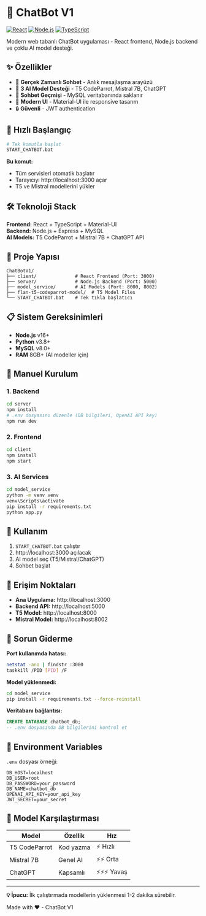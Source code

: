 # 🤖 ChatBot V1

[![React](https://img.shields.io/badge/React-19.1.0-blue.svg)](https://reactjs.org/)
[![Node.js](https://img.shields.io/badge/Node.js-Backend-green.svg)](https://nodejs.org/)
[![TypeScript](https://img.shields.io/badge/TypeScript-Strongly%20Typed-blue.svg)](https://www.typescriptlang.org/)

Modern web tabanlı ChatBot uygulaması - React frontend, Node.js backend ve çoklu AI model desteği.

## ✨ Özellikler

- 💬 **Gerçek Zamanlı Sohbet** - Anlık mesajlaşma arayüzü
- 🤖 **3 AI Model Desteği** - T5 CodeParrot, Mistral 7B, ChatGPT
- 💾 **Sohbet Geçmişi** - MySQL veritabanında saklanır
- 🎨 **Modern UI** - Material-UI ile responsive tasarım
- 🔒 **Güvenli** - JWT authentication

## 🚀 Hızlı Başlangıç

```bash
# Tek komutla başlat
START_CHATBOT.bat
```

**Bu komut:**
- Tüm servisleri otomatik başlatır
- Tarayıcıyı http://localhost:3000 açar
- T5 ve Mistral modellerini yükler

## 🛠️ Teknoloji Stack

**Frontend:** React + TypeScript + Material-UI  
**Backend:** Node.js + Express + MySQL  
**AI Models:** T5 CodeParrot + Mistral 7B + ChatGPT API  

## 📂 Proje Yapısı

```
ChatBotV1/
├── client/              # React Frontend (Port: 3000)
├── server/              # Node.js Backend (Port: 5000)
├── model_service/       # AI Models (Port: 8000, 8002)
├── flan-t5-codeparrot-model/  # T5 Model Files
└── START_CHATBOT.bat    # Tek tıkla başlatıcı
```

## 📋 Sistem Gereksinimleri

- **Node.js** v16+
- **Python** v3.8+
- **MySQL** v8.0+
- **RAM** 8GB+ (AI modeller için)

## 🔧 Manuel Kurulum

### 1. Backend
```bash
cd server
npm install
# .env dosyasını düzenle (DB bilgileri, OpenAI API key)
npm run dev
```

### 2. Frontend
```bash
cd client
npm install
npm start
```

### 3. AI Services
```bash
cd model_service
python -m venv venv
venv\Scripts\activate
pip install -r requirements.txt
python app.py
```

## 📱 Kullanım

1. `START_CHATBOT.bat` çalıştır
2. http://localhost:3000 açılacak
3. AI model seç (T5/Mistral/ChatGPT)
4. Sohbet başlat

## 🔗 Erişim Noktaları

- **Ana Uygulama:** http://localhost:3000
- **Backend API:** http://localhost:5000
- **T5 Model:** http://localhost:8000
- **Mistral Model:** http://localhost:8002

## 🐛 Sorun Giderme

**Port kullanımda hatası:**
```bash
netstat -ano | findstr :3000
taskkill /PID [PID] /F
```

**Model yüklenmedi:**
```bash
cd model_service
pip install -r requirements.txt --force-reinstall
```

**Veritabanı bağlantısı:**
```sql
CREATE DATABASE chatbot_db;
-- .env dosyasında DB bilgilerini kontrol et
```

## 📝 Environment Variables

`.env` dosyası örneği:
```env
DB_HOST=localhost
DB_USER=root
DB_PASSWORD=your_password
DB_NAME=chatbot_db
OPENAI_API_KEY=your_api_key
JWT_SECRET=your_secret
```

## 🎯 Model Karşılaştırması

| Model | Özellik | Hız |
|-------|---------|-----|
| T5 CodeParrot | Kod yazma | ⚡ Hızlı |
| Mistral 7B | Genel AI | ⚡⚡ Orta |
| ChatGPT | Kapsamlı | ⚡⚡⚡ Yavaş |

---

**💡 İpucu:** İlk çalıştırmada modellerin yüklenmesi 1-2 dakika sürebilir.

Made with ❤️ - ChatBot V1 
